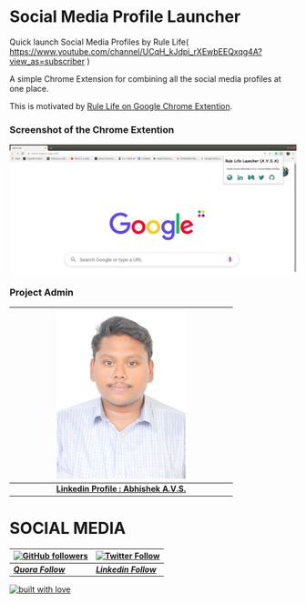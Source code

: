 # Social Media Profile Launcher
Quick launch Social Media Profiles by Rule Life( https://www.youtube.com/channel/UCqH_kJdpi_rXEwbEEQxqg4A?view_as=subscriber )

A simple Chrome Extension for combining all the social media profiles at one place.

This is motivated by [Rule Life on Google Chrome Extention](https://www.youtube.com/channel/UCqH_kJdpi_rXEwbEEQxqg4A?view_as=subscriber).

### Screenshot of the Chrome Extention

<img src="https://github.com/avs-abhishek123/SocialMediaProfileLauncher/blob/master/images/Screenshot.png">

### Project Admin

| <img src="https://github.com/avs-abhishek123/SocialMediaProfileLauncher/blob/master/images/anjali-sharma.jpg" width ="60%" hieght="70%">|
| :----------------------------------------------------------: |
| **[Linkedin Profile : Abhishek A.V.S.](https://www.linkedin.com/in/abhishek-a-v-s-381937156/)**  |

<h1>SOCIAL MEDIA</h1>

[![GitHub followers](https://img.shields.io/github/followers/avs-abhishek123.svg?label=Follow%20@avs-abhishek123&style=social)](https://github.com/avs-abhishek123) | [![Twitter Follow](https://img.shields.io/twitter/follow/AllenaVenkata?style=social)](https://twitter.com/AllenaVenkata) 
------------ | -------------
<a href="https://www.quora.com/profile/Abhishek-A-V-S"><b><em> Quora Follow </b></em></a>  | <a href="https://www.linkedin.com/in/abhishek-a-v-s-381937156"> <b><em>Linkedin Follow</b></em></a>  

[![built with love](https://forthebadge.com/images/badges/built-with-love.svg)](https://github.com/avs-abhishek123)
